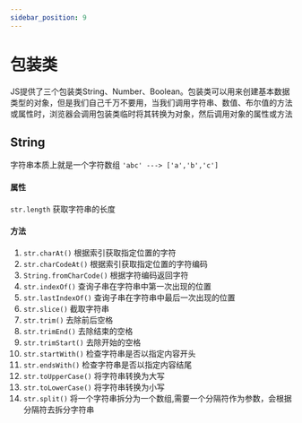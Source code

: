 ```yaml
---
sidebar_position: 9
---
```

# 包装类

JS提供了三个包装类String、Number、Boolean。包装类可以用来创建基本数据类型的对象，但是我们自己千万不要用，当我们调用字符串、数值、布尔值的方法或属性时，浏览器会调用包装类临时将其转换为对象，然后调用对象的属性或方法

## String

字符串本质上就是一个字符数组 `'abc' ---> ['a','b','c']`

#### 属性

`str.length` 获取字符串的长度

#### 方法

1. `str.charAt()` 根据索引获取指定位置的字符
2. `str.charCodeAt()` 根据索引获取指定位置的字符编码
3. `String.fromCharCode()` 根据字符编码返回字符
4. `str.indexOf()` 查询子串在字符串中第一次出现的位置
5. `str.lastIndexOf()` 查询子串在字符串中最后一次出现的位置
6. `str.slice()` 截取字符串
7. `str.trim()` 去除前后空格
8. `str.trimEnd()` 去除结束的空格
9. `str.trimStart()` 去除开始的空格
10. `str.startWith()` 检查字符串是否以指定内容开头
11. `str.endsWith()` 检查字符串是否以指定内容结尾
12. `str.toUpperCase()`  将字符串转换为大写
13. `str.toLowerCase()` 将字符串转换为小写
14. `str.split()` 将一个字符串拆分为一个数组,需要一个分隔符作为参数，会根据分隔符去拆分字符串
